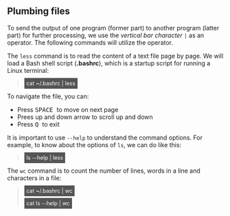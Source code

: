 ## Plumbing files

To send the output of one program (former part) to another program (latter part) for further processing, we use the _vertical bar character_ `|` as an operator. The following commands will utilize the operator.

The `less` command is to read the content of a text file page by page. We will load a Bash shell script (**.bashrc**), which is a startup script for running a Linux terminal:
> <span align="left" style="color:#FFF;background:#555;font:Courier New; font-size: 90%; padding-left: 5px; padding-right: 5px; padding-top: 5px; padding-bottom: 5px;"> cat ~/.bashrc | less </span>

To navigate the file, you can:
- Press <kbd> SPACE </kbd> to move on next page
- Prees up and down arrow to scroll up and down
- Press <kbd> Q </kbd> to exit

It is important to use `--help` to understand the command options. For example, to know about the options of `ls`, we can do like this:
> <span align="left" style="color:#FFF;background:#555;font:Courier New; font-size: 90%; padding-left: 5px; padding-right: 5px; padding-top: 5px; padding-bottom: 5px;"> ls  --help | less </span>

The `wc` command is to count the number of lines, words in a line and characters in a file:
> <span align="left" style="color:#FFF;background:#555;font:Courier New; font-size: 90%; padding-left: 5px; padding-right: 5px; padding-top: 5px; padding-bottom: 5px;"> cat ~/.bashrc | wc </span>
> 
> <span align="left" style="color:#FFF;background:#555;font:Courier New; font-size: 90%; padding-left: 5px; padding-right: 5px; padding-top: 5px; padding-bottom: 5px;"> cat ls --help | wc </span>

<br/>
